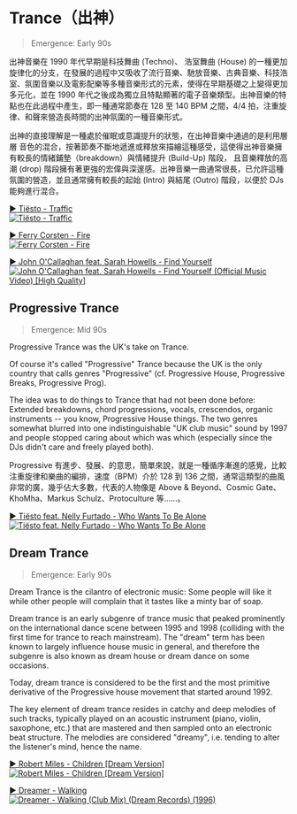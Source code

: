 # Trance（出神）

> Emergence: Early 90s

出神音樂在 1990 年代早期是科技舞曲 (Techno)、 浩室舞曲 (House) 的一種更加 旋律化的分支，在發展的過程中又吸收了流行音樂、馳放音樂、古典音樂、科技浩室、氛圍音樂以及電影配樂等多種音樂形式的元素，使得在早期基礎之上變得更加多元化，並在 1990 年代之後成為獨立且特點顯著的電子音樂類型。出神音樂的特點也在此過程中產生，即一種通常節奏在 128 至 140 BPM 之間，4/4 拍，注重旋律、和聲來營造長時間的出神氛圍的一種音樂形式。

出神的直接理解是一種處於催眠或意識提升的狀態，在出神音樂中通過的是利用層層 音色的混合，按著節奏不斷地遞進或釋放來描繪這種感受，這使得出神音樂擁有較長的情緒鋪墊（breakdown）與情緒提升 (Build-Up) 階段， 且音樂釋放的高潮 (drop) 階段擁有著更強的宏偉與深邃感。出神音樂一曲通常很長，已允許這種氛圍的營造，並且通常擁有較長的起始 (Intro) 與結尾 (Outro) 階段，以便於 DJs 能夠進行混合。

[▶️ Tiësto - Traffic  
![Tiësto - Traffic](https://img.youtube.com/vi/ZbsneAQHWKE/0.jpg)](https://youtu.be/ZbsneAQHWKE?t=81)

[▶️ Ferry Corsten - Fire  
![Ferry Corsten - Fire](https://img.youtube.com/vi/04Uuarao5hM/0.jpg)](https://youtu.be/04Uuarao5hM?t=59)

[▶️ John O'Callaghan feat. Sarah Howells - Find Yourself  
![John O'Callaghan feat. Sarah Howells - Find Yourself (Official Music Video) \[High Quality\]](https://img.youtube.com/vi/t2lav8rqK4Y/0.jpg)](https://youtu.be/t2lav8rqK4Y?t=68)

## Progressive Trance

> Emergence: Mid 90s

Progressive Trance was the UK's take on Trance.

Of course it's called "Progressive" Trance because the UK is the only country that calls genres "Progressive" (cf. Progressive House, Progressive Breaks, Progressive Prog).

The idea was to do things to Trance that had not been done before: Extended breakdowns, chord progressions, vocals, crescendos, organic instruments -- you know, Progressive House things. The two genres somewhat blurred into one indistinguishable "UK club music" sound by 1997 and people stopped caring about which was which (especially since the DJs didn't care and freely played both).

Progressive 有進步、發展、的意思，簡單來說，就是一種循序漸進的感覺，比較注重旋律和樂曲的編排，速度（BPM）介於 128 到 136 之間，通常這類型的曲風非常的廣，幾乎佔大多數，代表的人物像是 Above & Beyond、Cosmic Gate、KhoMha、Markus Schulz、Protoculture 等……。

[▶️ Tiësto feat. Nelly Furtado - Who Wants To Be Alone  
![Tiësto feat. Nelly Furtado - Who Wants To Be Alone](https://img.youtube.com/vi/b3mOLJvbBwQ/0.jpg)](https://youtu.be/b3mOLJvbBwQ?t=237)

## Dream Trance

> Emergence: Early 90s

Dream Trance is the cilantro of electronic music: Some people will like it while other people will complain that it tastes like a minty bar of soap.

Dream trance is an early subgenre of trance music that peaked prominently on the international dance scene between 1995 and 1998 (colliding with the first time for trance to reach mainstream). The "dream" term has been known to largely influence house music in general, and therefore the subgenre is also known as dream house or dream dance on some occasions.

Today, dream trance is considered to be the first and the most primitive derivative of the Progressive house movement that started around 1992.

The key element of dream trance resides in catchy and deep melodies of such tracks, typically played on an acoustic instrument (piano, violin, saxophone, etc.) that are mastered and then sampled onto an electronic beat structure. The melodies are considered "dreamy", i.e. tending to alter the listener's mind, hence the name.

[▶️ Robert Miles - Children \[Dream Version\]  
![Robert Miles - Children \[Dream Version\]](https://img.youtube.com/vi/CC5ca6Hsb2Q/0.jpg)](https://youtu.be/CC5ca6Hsb2Q?t=119)

[▶️ Dreamer - Walking  
![Dreamer - Walking (Club Mix) (Dream Records) (1996)](https://img.youtube.com/vi/B7VIKARI4yQ/0.jpg)](https://youtu.be/B7VIKARI4yQ?t=76)
